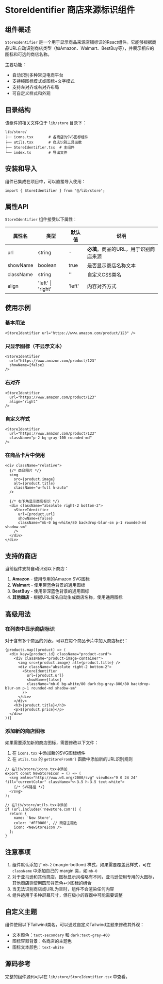 # StoreIdentifier 商店来源标识组件

## 组件概述

`StoreIdentifier` 是一个用于显示商品来源店铺标识的React组件。它能够根据商品URL自动识别商店类型（如Amazon、Walmart、BestBuy等），并展示相应的图标和可选的商店名称。

主要功能：
- 自动识别多种常见电商平台
- 支持纯图标模式或图标+文字模式
- 支持左对齐或右对齐布局
- 可自定义样式和外观

## 目录结构

该组件的相关文件位于 `lib/store` 目录下：

```
lib/store/
├── icons.tsx       # 各商店的SVG图标组件
├── utils.tsx       # 商店识别工具函数
├── StoreIdentifier.tsx  # 主组件
└── index.ts        # 导出文件
```

## 安装和导入

组件已集成在项目中，可以直接导入使用：

```tsx
import { StoreIdentifier } from '@/lib/store';
```

## 属性API

`StoreIdentifier` 组件接受以下属性：

| 属性名     | 类型                | 默认值   | 说明                                    |
|------------|---------------------|----------|---------------------------------------|
| url        | string              | -        | **必填**。商品的URL，用于识别商店来源    |
| showName   | boolean             | true     | 是否显示商店名称文本                    |
| className  | string              | ''       | 自定义CSS类名                          |
| align      | 'left' \| 'right'   | 'left'   | 内容对齐方式                           |

## 使用示例

### 基本用法

```tsx
<StoreIdentifier url="https://www.amazon.com/product/123" />
```

### 只显示图标（不显示文本）

```tsx
<StoreIdentifier 
  url="https://www.amazon.com/product/123" 
  showName={false} 
/>
```

### 右对齐

```tsx
<StoreIdentifier 
  url="https://www.amazon.com/product/123" 
  align="right" 
/>
```

### 自定义样式

```tsx
<StoreIdentifier 
  url="https://www.amazon.com/product/123" 
  className="p-2 bg-gray-100 rounded-md" 
/>
```

### 在商品卡片中使用

```tsx
<div className="relative">
  {/* 商品图片 */}
  <img 
    src={product.image} 
    alt={product.title} 
    className="w-full h-auto"
  />
  
  {/* 右下角显示商店标识 */}
  <div className="absolute right-2 bottom-2">
    <StoreIdentifier
      url={product.url}
      showName={false}
      className="mb-0 bg-white/80 backdrop-blur-sm p-1 rounded-md shadow-sm"
    />
  </div>
</div>
```

## 支持的商店

当前组件支持自动识别以下商店：

1. **Amazon** - 使用专用的Amazon SVG图标
2. **Walmart** - 使用带蓝色背景的通用图标
3. **BestBuy** - 使用带深蓝色背景的通用图标
4. **其他商店** - 根据URL域名自动生成商店名称，使用通用图标

## 高级用法

### 在列表中显示商店标识

对于含有多个商品的列表，可以在每个商品卡片中加入商店标识：

```tsx
{products.map((product) => (
  <div key={product.id} className="product-card">
    <div className="product-image-container">
      <img src={product.image} alt={product.title} />
      <div className="absolute right-2 bottom-2">
        <StoreIdentifier
          url={product.url}
          showName={false}
          className="mb-0 bg-white/80 dark:bg-gray-800/80 backdrop-blur-sm p-1 rounded-md shadow-sm"
        />
      </div>
    </div>
    <h3>{product.title}</h3>
    <p>${product.price}</p>
  </div>
))}
```

### 添加新的商店图标

如果需要添加新的商店图标，需要修改以下文件：

1. 在 `icons.tsx` 中添加新的SVG图标组件
2. 在 `utils.tsx` 的 `getStoreFromUrl` 函数中添加新的URL识别规则

```tsx
// 在lib/store/icons.tsx中添加
export const NewStoreIcon = () => (
  <svg xmlns="http://www.w3.org/2000/svg" viewBox="0 0 24 24" fill="currentColor" className="w-3.5 h-3.5 text-white">
    {/* SVG路径 */}
  </svg>
);

// 在lib/store/utils.tsx中添加
if (url.includes('newstore.com')) {
  return {
    name: 'New Store',
    color: '#FF0000', // 商店主题色
    icon: <NewStoreIcon />
  };
}
```

## 注意事项

1. 组件默认添加了 `mb-2` (margin-bottom) 样式，如果需要覆盖此样式，可在 `className` 中添加自己的 margin 类，如 `mb-0`
2. 对于亚马逊和其他商店，图标显示风格略有不同，亚马逊使用专用的大图标，其他商店则使用圆形背景色+小图标的组合
3. 当无法识别商店或URL为空时，组件不会渲染任何内容
4. 组件适用于多种屏幕尺寸，但在极小的容器中可能需要调整

## 自定义主题

组件使用以下Tailwind类名，可以通过自定义Tailwind主题来修改其外观：

- 文本颜色：`text-secondary` 和 `dark:text-gray-400`
- 图标容器背景：各商店的主题色
- 图标文本颜色：`text-white`

## 源码参考

完整的组件源码可以在 `lib/store/StoreIdentifier.tsx` 中查看。 